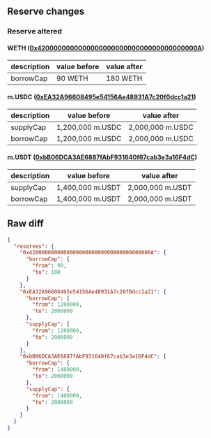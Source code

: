 ## Reserve changes

### Reserve altered

#### WETH ([0x420000000000000000000000000000000000000A](https://andromeda-explorer.metis.io/address/0x420000000000000000000000000000000000000A))

| description | value before | value after |
| --- | --- | --- |
| borrowCap | 90 WETH | 180 WETH |


#### m.USDC ([0xEA32A96608495e54156Ae48931A7c20f0dcc1a21](https://andromeda-explorer.metis.io/address/0xEA32A96608495e54156Ae48931A7c20f0dcc1a21))

| description | value before | value after |
| --- | --- | --- |
| supplyCap | 1,200,000 m.USDC | 2,000,000 m.USDC |
| borrowCap | 1,200,000 m.USDC | 2,000,000 m.USDC |


#### m.USDT ([0xbB06DCA3AE6887fAbF931640f67cab3e3a16F4dC](https://andromeda-explorer.metis.io/address/0xbB06DCA3AE6887fAbF931640f67cab3e3a16F4dC))

| description | value before | value after |
| --- | --- | --- |
| supplyCap | 1,400,000 m.USDT | 2,000,000 m.USDT |
| borrowCap | 1,400,000 m.USDT | 2,000,000 m.USDT |


## Raw diff

```json
{
  "reserves": {
    "0x420000000000000000000000000000000000000A": {
      "borrowCap": {
        "from": 90,
        "to": 180
      }
    },
    "0xEA32A96608495e54156Ae48931A7c20f0dcc1a21": {
      "borrowCap": {
        "from": 1200000,
        "to": 2000000
      },
      "supplyCap": {
        "from": 1200000,
        "to": 2000000
      }
    },
    "0xbB06DCA3AE6887fAbF931640f67cab3e3a16F4dC": {
      "borrowCap": {
        "from": 1400000,
        "to": 2000000
      },
      "supplyCap": {
        "from": 1400000,
        "to": 2000000
      }
    }
  }
}
```